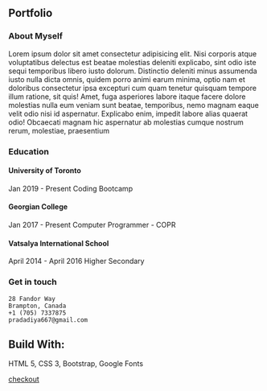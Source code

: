 ## Portfolio

### About Myself

Lorem ipsum dolor sit amet consectetur adipisicing elit. Nisi
corporis atque voluptatibus delectus est beatae molestias
deleniti explicabo, sint odio iste sequi temporibus libero iusto
dolorum. Distinctio deleniti minus assumenda iusto nulla dicta
omnis, quidem porro animi earum minima, optio nam et doloribus
consectetur ipsa excepturi cum quam tenetur quisquam tempore
illum ratione, sit quis! Amet, fuga asperiores labore itaque
facere dolore molestias nulla eum veniam sunt beatae,
temporibus, nemo magnam eaque velit odio nisi id aspernatur.
Explicabo enim, impedit labore alias quaerat odio! Obcaecati
magnam hic aspernatur ab molestias cumque nostrum rerum,
molestiae, praesentium

### Education

#### University of Toronto
Jan 2019 - Present
Coding Bootcamp

#### Georgian College
Jan 2017 - Present
Computer Programmer - COPR

#### Vatsalya International School
April 2014 - April 2016
Higher Secondary

### Get in touch
```
28 Fandor Way
Brampton, Canada
+1 (705) 7337875
pradadiya667@gmail.com
```

## Build With:

HTML 5, CSS 3, Bootstrap, Google Fonts

[checkout](https://priyanshkumar.github.io/Bootstrap-Portfolio/)
